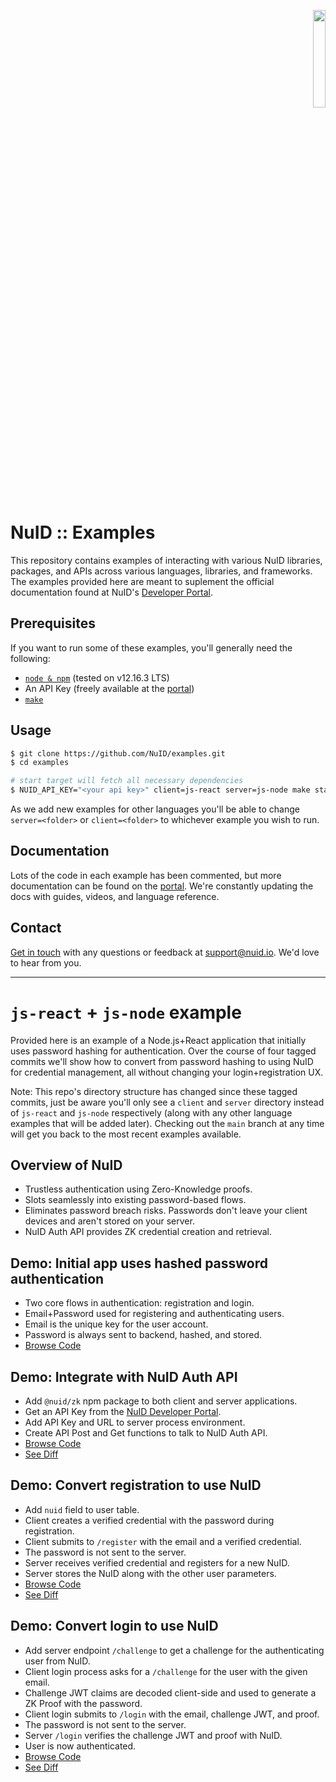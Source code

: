 <p align="right"><a href="https://nuid.io"><img src="https://nuid.io/svg/logo.svg" width="20%"></a></p>

# NuID :: Examples

This repository contains examples of interacting with various NuID
libraries, packages, and APIs across various languages, libraries, and
frameworks. The examples provided here are meant to suplement the official
documentation found at NuID's [Developer Portal](https://portal.nuid.io).

## Prerequisites

If you want to run some of these examples, you'll generally need the following:

* [`node & npm`](https://nodejs.org/) (tested on v12.16.3 LTS)
* An API Key (freely available at the [portal](https://portal.nuid.io))
* [`make`](https://www.gnu.org/software/make/)

## Usage

```bash
$ git clone https://github.com/NuID/examples.git
$ cd examples

# start target will fetch all necessary dependencies
$ NUID_API_KEY="<your api key>" client=js-react server=js-node make start
```

As we add new examples for other languages you'll be able to change
`server=<folder>` or `client=<folder>` to whichever example you wish to run.

## Documentation

Lots of the code in each example has been commented, but more documentation can
be found on the [portal](https://portal.nuid.io). We're constantly updating the
docs with guides, videos, and language reference.

## Contact

[Get in touch](https://portal.nuid.io/support) with any questions or feedback at
[support@nuid.io](support@nuid.io). We'd love to hear from you.

---

# `js-react` + `js-node` example

Provided here is an example of a Node.js+React application that initially uses
password hashing for authentication. Over the course of four tagged commits
we'll show how to convert from password hashing to using NuID for credential
management, all without changing your login+registration UX.

Note: This repo's directory structure has changed since these tagged commits,
just be aware you'll only see a `client` and `server` directory instead of
`js-react` and `js-node` respectively (along with any other language examples
that will be added later). Checking out the `main` branch at any time will
get you back to the most recent examples available.

## Overview of NuID

- Trustless authentication using Zero-Knowledge proofs.
- Slots seamlessly into existing password-based flows.
- Eliminates password breach risks. Passwords don't leave your client devices
  and aren't stored on your server.
- NuID Auth API provides ZK credential creation and retrieval.

## Demo: Initial app uses hashed password authentication

- Two core flows in authentication: registration and login.
- Email+Password used for registering and authenticating users.
- Email is the unique key for the user account.
- Password is always sent to backend, hashed, and stored.
- [Browse Code](https://github.com/NuID/node-example/tree/v1)

## Demo: Integrate with NuID Auth API

- Add `@nuid/zk` npm package to both client and server applications.
- Get an API Key from the [NuID Developer Portal](https://portal.nuid.io).
- Add API Key and URL to server process environment.
- Create API Post and Get functions to talk to NuID Auth API.
- [Browse Code](https://github.com/NuID/node-example/tree/v2-nuid-config)
- [See Diff](https://github.com/NuID/node-example/compare/v1...v2-nuid-config)

## Demo: Convert registration to use NuID

- Add `nuid` field to user table.
- Client creates a verified credential with the password during registration.
- Client submits to `/register` with the email and a verified credential.
- The password is not sent to the server.
- Server receives verified credential and registers for a new NuID.
- Server stores the NuID along with the other user parameters.
- [Browse Code](https://github.com/NuID/node-example/tree/v3-register-with-credential)
- [See Diff](https://github.com/NuID/node-example/compare/v2-nuid-config...v3-register-with-credential)

## Demo: Convert login to use NuID

- Add server endpoint `/challenge` to get a challenge for the authenticating user from NuID.
- Client login process asks for a `/challenge` for the user with the given email.
- Challenge JWT claims are decoded client-side and used to generate a ZK Proof with the password.
- Client login submits to `/login` with the email, challenge JWT, and proof.
- The password is not sent to the server.
- Server `/login` verifies the challenge JWT and proof with NuID.
- User is now authenticated.
- [Browse Code](https://github.com/NuID/node-example/tree/v4-login-with-nuid)
- [See Diff](https://github.com/NuID/node-example/compare/v3-register-with-credential...v4-login-with-nuid)
